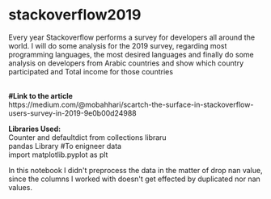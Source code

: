# stackoverflow2019
Every year Stackoverflow performs a survey for developers all around the world.  I will do some analysis for the 2019 survey, regarding most programming languages, the most desired languages and finally do some analysis on developers from Arabic countries and show which country participated and Total income for those countries

</br>
<b>#Link to the article </b></br>
https://medium.com/@mobahhari/scartch-the-surface-in-stackoverflow-users-survey-in-2019-9e0b00d24988


<b>Libraries Used:</b></br>
Counter and defaultdict from collections libraru</br>
pandas Library #To enigneer data</br>
import matplotlib.pyplot as plt</br>


In this notebook I didn't preprocess the data in the matter of drop nan value,
</br>since the columns I worked with doesn't get effected by duplicated nor nan values.
